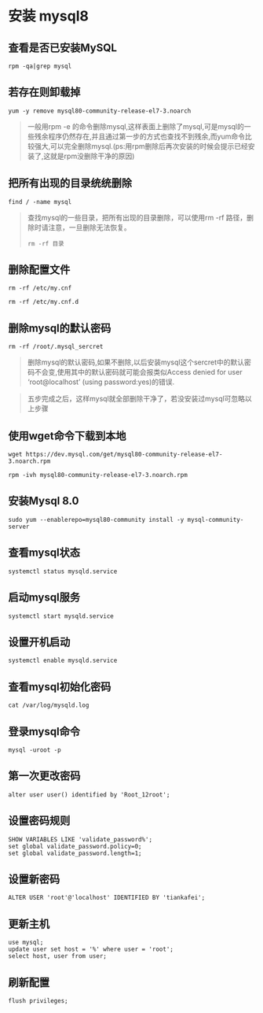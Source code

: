 # 安装 mysql8

## 查看是否已安装MySQL

```shell
rpm -qa|grep mysql
```

## 若存在则卸载掉

```shell
yum -y remove mysql80-community-release-el7-3.noarch
```

> 一般用rpm -e 的命令删除mysql,这样表面上删除了mysql,可是mysql的一些残余程序仍然存在,并且通过第一步的方式也查找不到残余,而yum命令比较强大,可以完全删除mysql.(ps:用rpm删除后再次安装的时候会提示已经安装了,这就是rpm没删除干净的原因)

## 把所有出现的目录统统删除

```shell
find / -name mysql
```

> 查找mysql的一些目录，把所有出现的目录删除，可以使用rm -rf 路径，删除时请注意，一旦删除无法恢复。
>
> ```shell
> rm -rf 目录
> ```

## 删除配置文件

```shell
rm -rf /etc/my.cnf

rm -rf /etc/my.cnf.d
```

## 删除mysql的默认密码

```shell
rm -rf /root/.mysql_sercret
```

> 删除mysql的默认密码,如果不删除,以后安装mysql这个sercret中的默认密码不会变,使用其中的默认密码就可能会报类似Access denied for user ‘root@localhost’ (using password:yes)的错误.

> 五步完成之后，这样mysql就全部删除干净了，若没安装过mysql可忽略以上步骤

## 使用wget命令下载到本地

```shell
wget https://dev.mysql.com/get/mysql80-community-release-el7-3.noarch.rpm

rpm -ivh mysql80-community-release-el7-3.noarch.rpm
```

## 安装Mysql 8.0

```shell
sudo yum --enablerepo=mysql80-community install -y mysql-community-server
```

## 查看mysql状态

```shell
systemctl status mysqld.service
```

## 启动mysql服务

```shell
systemctl start mysqld.service
```

## 设置开机启动

```shell
systemctl enable mysqld.service
```

## 查看mysql初始化密码

```shell
cat /var/log/mysqld.log
```

## 登录mysql命令

```shell
mysql -uroot -p
```

## 第一次更改密码

```mysql
alter user user() identified by 'Root_12root';
```

## 设置密码规则

```mysql
SHOW VARIABLES LIKE 'validate_password%';
set global validate_password.policy=0;
set global validate_password.length=1;
```

## 设置新密码

```mysql
ALTER USER 'root'@'localhost' IDENTIFIED BY 'tiankafei';
```

## 更新主机

```mysql
use mysql;
update user set host = '%' where user = 'root';
select host, user from user;
```

## 刷新配置

```mysql
flush privileges;
```

